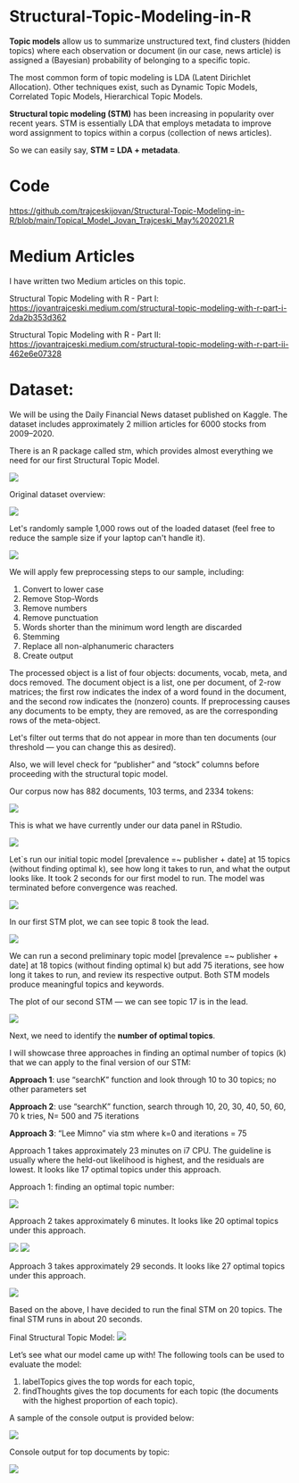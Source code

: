 # Structural-Topic-Modeling-in-R

**Topic models** allow us to summarize unstructured text, find clusters (hidden topics) where each observation or document (in our case, news article) is assigned a (Bayesian) probability of belonging to a specific topic.

The most common form of topic modeling is LDA (Latent Dirichlet Allocation). Other techniques exist, such as Dynamic Topic Models, Correlated Topic Models, Hierarchical Topic Models.

**Structural topic modeling (STM)** has been increasing in popularity over recent years. STM is essentially LDA that employs metadata to improve word assignment to topics within a corpus (collection of news articles).

So we can easily say, **STM = LDA + metadata**.

# Code
https://github.com/trajceskijovan/Structural-Topic-Modeling-in-R/blob/main/Topical_Model_Jovan_Trajceski_May%202021.R

# Medium Articles
I have written two Medium articles on this topic.

Structural Topic Modeling with R - Part I: https://jovantrajceski.medium.com/structural-topic-modeling-with-r-part-i-2da2b353d362

Structural Topic Modeling with R - Part II: https://jovantrajceski.medium.com/structural-topic-modeling-with-r-part-ii-462e6e07328

# Dataset:
We will be using the Daily Financial News dataset published on Kaggle. The dataset includes approximately 2 million articles for 6000 stocks from 2009–2020.

There is an R package called stm, which provides almost everything we need for our first Structural Topic Model.

![](samples/0.png)

Original dataset overview:

![](samples/economist1.png)

Let's randomly sample 1,000 rows out of the loaded dataset (feel free to reduce the sample size if your laptop can't handle it).

![](samples/economist2.png)

We will apply few preprocessing steps to our sample, including:

1. Convert to lower case
2. Remove Stop-Words
3. Remove numbers
4. Remove punctuation
5. Words shorter than the minimum word length are discarded
6. Stemming
7. Replace all non-alphanumeric characters
8. Create output


The processed object is a list of four objects: documents, vocab, meta, and docs removed. The document object is a list, one per document, of 2-row matrices; the first row indicates the index of a word found in the document, and the second row indicates the (nonzero) counts. If preprocessing causes any documents to be empty, they are removed, as are the corresponding rows of the meta-object.

Let's filter out terms that do not appear in more than ten documents (our threshold — you can change this as desired).

Also, we will level check for “publisher” and “stock” columns before proceeding with the structural topic model.

Our corpus now has 882 documents, 103 terms, and 2334 tokens:

![](samples/economist3.png)

This is what we have currently under our data panel in RStudio.

![](samples/economist4.png)


Let`s run our initial topic model [prevalence =~ publisher + date] at 15 topics (without finding optimal k), see how long it takes to run, and what the output looks like.
It took 2 seconds for our first model to run. The model was terminated before convergence was reached.

![](samples/economist5.png)

In our first STM plot, we can see topic 8 took the lead.

![](samples/economist6.png)


We can run a second preliminary topic model [prevalence =~ publisher + date] at 18 topics (without finding optimal k) but add 75 iterations, see how long it takes to run, and review its respective output. Both STM models produce meaningful topics and keywords.

The plot of our second STM — we can see topic 17 is in the lead.

![](samples/economist7.png)

Next, we need to identify the **number of optimal topics**.

I will showcase three approaches in finding an optimal number of topics (k) that we can apply to the final version of our STM:

**Approach 1**: use “searchK” function and look through 10 to 30 topics; no other parameters set

**Approach 2**: use “searchK” function, search through 10, 20, 30, 40, 50, 60, 70 k tries, N= 500 and 75 iterations

**Approach 3**: “Lee Mimno” via stm where k=0 and iterations = 75


Approach 1 takes approximately 23 minutes on i7 CPU. The guideline is usually where the held-out likelihood is highest, and the residuals are lowest. It looks like 17 optimal topics under this approach.

Approach 1: finding an optimal topic number:

![](samples/economist8.png)


Approach 2 takes approximately 6 minutes. It looks like 20 optimal topics under this approach.

![](samples/economist9.png)
![](samples/economist10.png)


Approach 3 takes approximately 29 seconds. It looks like 27 optimal topics under this approach.

![](samples/economist11.png)


Based on the above, I have decided to run the final STM on 20 topics. The final STM runs in about 20 seconds.

Final Structural Topic Model:
![](samples/economist12.png)


Let’s see what our model came up with! The following tools can be used to evaluate the model:
1. labelTopics gives the top words for each topic,
2. findThoughts gives the top documents for each topic (the documents with the highest proportion of each topic).


A sample of the console output is provided below:

![](samples/economist13.png)


Console output for top documents by topic:

![](samples/economist14.png)








